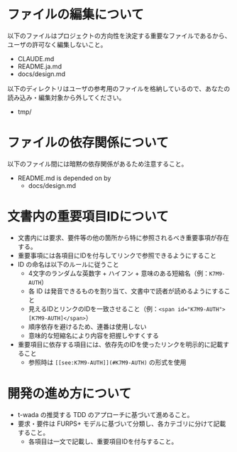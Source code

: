 
# ファイルの編集について

以下のファイルはプロジェクトの方向性を決定する重要なファイルであるから、
ユーザの許可なく編集しないこと。

- CLAUDE.md
- README.ja.md
- docs/design.md

以下のディレクトリはユーザの参考用のファイルを格納しているので、あなたの読み込み・編集対象から外してください。

- tmp/

# ファイルの依存関係について

以下のファイル間には暗黙の依存関係があるため注意すること。

- README.md is depended on by
  - docs/design.md

# 文書内の重要項目IDについて

- 文書内には要求、要件等の他の箇所から特に参照されるべき重要事項が存在する。
- 重要事項には各項目にIDを付与してリンクで参照できるようにすること
- ID の命名は以下のルールに従うこと
  - 4文字のランダムな英数字 + ハイフン + 意味のある短縮名（例：`K7M9-AUTH`）
  - 各 ID は発音できるものを割り当て、文書中で読者が読めるようにすること
  - 見えるIDとリンクのIDを一致させること（例：`<span id="K7M9-AUTH">[K7M9-AUTH]</span>`）
  - 順序依存を避けるため、連番は使用しない
  - 意味的な短縮名により内容を把握しやすくする
- 重要項目に依存する項目には、依存先のIDを使ったリンクを明示的に記載すること
  - 参照時は `[[see:K7M9-AUTH]](#K7M9-AUTH)` の形式を使用

# 開発の進め方について

- t-wada の推奨する TDD のアプローチに基づいて進めること。
- 要求・要件は FURPS+ モデルに基づいて分類し、各カテゴリに分けて記載すること。
  - 各項目は一文で記載し、重要項目IDを付与すること。
